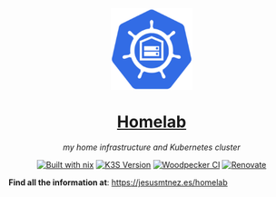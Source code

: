<div align="center">

<img src="docs/img/logo.png" align="center" width="144px" height="144px"/>

# [Homelab][homelab]

_my home infrastructure and Kubernetes cluster_

[![Built with nix][NIX-badge]][NIX-link]
[![K3S Version][K3S-badge]][K3S-link]
[![Woodpecker CI][woodpecker-badge]][woodpecker-link]
[![Renovate][renovate-badge]][renovate-link]

</div>

  [NIX-badge]: https://img.shields.io/badge/nix-blue.svg?logo=nixos&labelColor=73C3D5
  [NIX-link]: https://builtwithnix.org
  [K3S-badge]: https://img.shields.io/badge/v1.29-blue?&logo=k3s&logoColor=white
  [K3S-link]: https://k3s.io
  [woodpecker-badge]: https://ci.codeberg.org/api/badges/13013/status.svg
  [woodpecker-link]: https://ci.codeberg.org/repos/13013
  [renovate-badge]: https://img.shields.io/badge/passing-blue?logo=renovatebot
  [renovate-link]: https://developer.mend.io/[platform]/JesusMtnez/homelab
  [homelab]: https://jesusmtnez.es/homelab


**Find all the information at**: https://jesusmtnez.es/homelab
